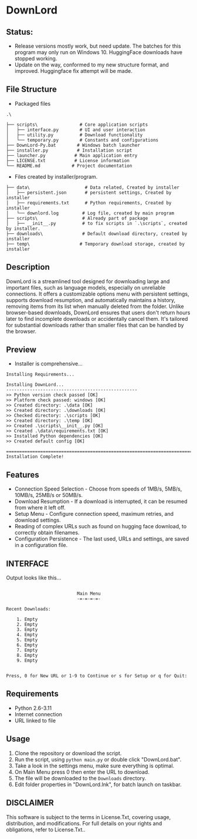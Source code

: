 # DownLord
## Status:
- Release versions mostly work, but need update. The batches for this program may only run on Windows 10. HuggingFace downloads have stopped working.
- Update on the way, conformed to my new structure format, and improved. Huggingface fix attempt will be made.

## File Structure
- Packaged files
```
.\

├── scripts\                # Core application scripts
│   ├── interface.py        # UI and user interaction
│   ├── utility.py          # Download functionality
│   └── temporary.py        # Constants and configurations
├── DownLord-Py.bat        # Windows batch launcher
├── installer.py           # Installation script
├── launcher.py           # Main application entry
├── LICENSE.txt           # License information
└── README.md            # Project documentation
```
- Files created by installer/program.
```
├── data\                     # Data related, Created by installer
│   ├── persistent.json       # persistent settings, Created by installer
│   ├── requirements.txt      # Python requirements, Created by installer
│   └── downlord.log         # Log file, created by main program
├── scripts\                 # Already part of package
│   ├── __init__.py          # to fix scripts in `.\scripts`, created by installer.
├── downloads\               # Default download directory, created by installer
├── temp\                   # Temporary download storage, created by installer
```

## Description
DownLord is a streamlined tool designed for downloading large and important files, such as language models, especially on unreliable connections. It offers a customizable options menu with persistent settings, supports download resumption, and automatically maintains a history, removing items from its list when manually deleted from the folder. Unlike browser-based downloads, DownLord ensures that users don't return hours later to find incomplete downloads or accidentally cancel them. It's tailored for substantial downloads rather than smaller files that can be handled by the browser.

## Preview
- Installer is comprehensive...
```
Installing Requirements...

Installing DownLord...
--------------------------------------------------
>> Python version check passed [OK]
>> Platform check passed: windows [OK]
>> Created directory: .\data [OK]
>> Created directory: .\downloads [OK]
>> Checked directory: .\scripts [OK]
>> Created directory: .\temp [OK]
>> Created .\scripts\__init__.py [OK]
>> Created .\data\requirements.txt [OK]
>> Installed Python dependencies [OK]
>> Created default config [OK]

========================================================================================================================
Installation Complete!
```


## Features
- Connection Speed Selection - Choose from speeds of 1MB/s, 5MB/s, 10MB/s, 25MB/s or 50MB/s.
- Download Resumption - If a download is interrupted, it can be resumed from where it left off.
- Setup Menu - Configure connection speed, maximum retries, and download settings.
- Reading of complex URLs such as found on hugging face download, to correctly obtain filenames.
- Configuration Persistence - The last used, URLs and settings, are saved in a configuration file.

## INTERFACE
Output looks like this...

```

                           Main Menu
                           -=-=-=-=-

Recent Downloads:

    1. Empty
    2. Empty
    3. Empty
    4. Empty
    5. Empty
    6. Empty
    7. Empty
    8. Empty
    9. Empty


Press, 0 for New URL or 1-9 to Continue or s for Setup or q for Quit:

```

## Requirements
- Python 2.6-3.11
- Internet connection
- URL linked to file

## Usage
1. Clone the repository or download the script.
2. Run the script, using `python main.py` or double click "DownLord.bat".
3. Take a look in the settings menu, make sure everything is optimal.
4. On Main Menu press 0 then enter the URL to download.
5. The file will be downloaded to the `Downloads` directory.
6. Edit folder properties in "DownLord.lnk", for batch launch on taskbar.

## DISCLAIMER
This software is subject to the terms in License.Txt, covering usage, distribution, and modifications. For full details on your rights and obligations, refer to License.Txt..
